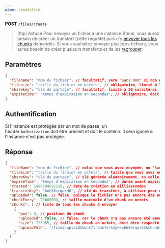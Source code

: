 ```yaml
---
name: createfile
---
```

**POST** `/files/create`

> [!tip] Astuce
> Pour envoyer un fichier à une instance Stend, vous aurez besoin de créer un transfert (cette requête) puis d’y [envoyer tous les chunks](/api-docs/endpoints/creating/uploadchunk) demandés. Si vous souhaitez envoyer plusieurs fichiers, vous aurez besoin de créer plusieurs transferts et de les [regrouper](/api-docs/endpoints/creating/merge).

## Paramètres

```json
{
  "filename": "nom du fichier", // facultatif, sera "Sans nom" si non défini, limité à 200 caractères
  "filesize": "taille du fichier en octets", // obligatoire, limité à la taille maximale de l'instance
  "sharekey": "clé de partage", // facultatif, limité à 30 caractères, sans caractères spéciaux, en minuscules (ignoré si déjà utilisé par un autre transfert)
  "expiretime": "temps d'expiration en secondes", // obligatoire, doit être inférieur à la limite définie par l'instance
}
```

## Authentification

Si l'instance est protégée par un mot de passe, un header `Authorization` doit être présent et doit le contenir. Il sera ignoré si l'instance n'est pas protégée.

## Réponse

```json
{
  "fileName": "nom du fichier", // celui que vous avez envoyée, ou "Sans nom"
  "fileSize": "taille du fichier en octets", // taille que vous avez envoyée
  "shareKey": "clé de partage", // clé générée aléatoirement, ou celle que vous avez envoyée
  "expireTime": "temps d'expiration en secondes", // durée avant expiration que vous avez envoyé
  "created": 1689794692135, // date de création en millisecondes
  "transferKey": "kob60erqard6", // clé de transfert, à utiliser pour envoyer les chunks
  "uploaded": false, // false, puisque le fichier n'a pas encore été envoyé dans son intégralité
  "chunkEvery": 20000000, // taille maximale d'un chunk en octets
  "chunks": [ // liste de tous les chunks à envoyer
    {
      "pos": 0, // position du chunk
      "uploaded": false, // false, car le chunk n'a pas encore été envoyé
      "size": 723955, // taille du chunk en octets, doit être respecté
      "uploadPath": "/files/uploadChunk?transferkey=kob60erqard6&chunk=0" // chemin de l'API à utiliser pour envoyer le chunk
    }
  ]
}
```
